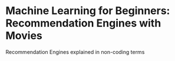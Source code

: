 # Machine Learning for Beginners: Recommendation Engines with Movies
Recommendation Engines explained in non-coding terms 
